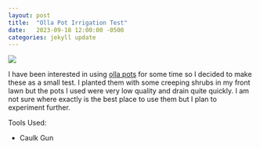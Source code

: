 ```yaml
---
layout: post
title:  "Olla Pot Irrigation Test"
date:   2023-09-18 12:00:00 -0500
categories: jekyll update
---
```


![][image-1]  

I have been interested in using [olla pots](https://en.wikipedia.org/wiki/Olla#Use_in_irrigation) for some time so I decided to make these as a small test. I planted them with some creeping shrubs in my front lawn but the pots I used were very low quality and drain quite quickly. I am not sure where exactly is the best place to use them but I plan to experiment further. 

Tools Used:
 - Caulk Gun

[image-1]: /assets/image/2023-09-18-olla-pots/image1.jpg
